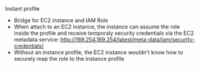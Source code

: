 Instant profile
- Bridge for EC2 instance and IAM Role
- When attach to an EC2 instance, the instance can assume the role inside the profile and receive temporaly security credentials via the EC2 metadata service: http://169.254.169.254/latest/meta-data/iam/security-credentials/<role-name>
- Without an instance profile, the EC2 instance wouldn't know how to securely map the role to the instance profile